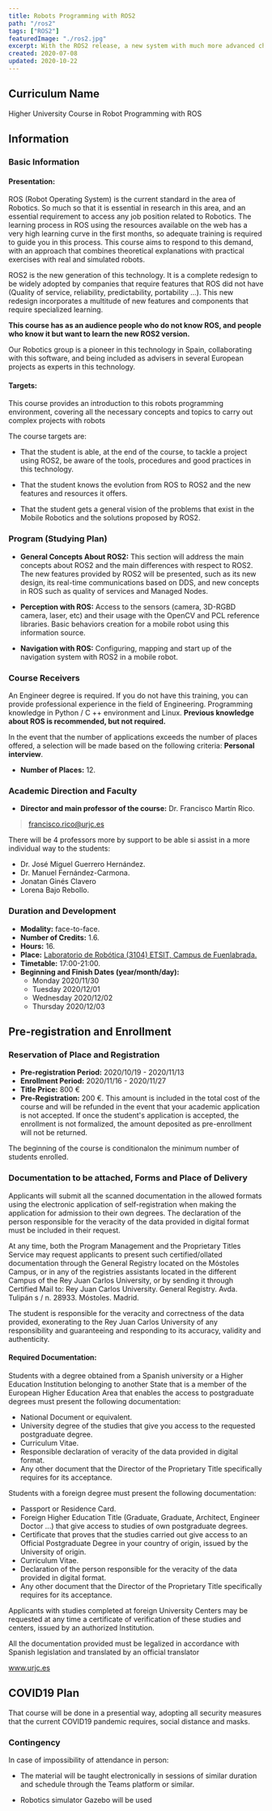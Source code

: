 ```yaml
---
title: Robots Programming with ROS2
path: "/ros2"
tags: ["ROS2"]
featuredImage: "./ros2.jpg"
excerpt: With the ROS2 release, a new system with much more advanced characteristics is raised and it will be the new standard in robotic software development in the industry.
created: 2020-07-08
updated: 2020-10-22
---
```


## Curriculum Name

Higher University Course in Robot Programming with ROS

## Information

### Basic Information

#### Presentation:

ROS (Robot Operating System) is the current standard in the area of ​​Robotics. So much so that it is essential in research in this area, and an essential requirement to access any job position related to Robotics. The learning process in ROS using the resources available on the web has a very high learning curve in the first months, so adequate training is required to guide you in this process. This course aims to respond to this demand, with an approach that combines theoretical explanations with practical exercises with real and simulated robots.

ROS2 is the new generation of this technology. It is a complete redesign to be widely adopted by companies that require features that ROS did not have (Quality of service, reliability, predictability, portability ...). This new redesign incorporates a multitude of new features and components that require specialized learning.

**This course has as an audience people who do not know ROS, and people who know it but want to learn the new ROS2 version.**

Our Robotics group is a pioneer in this technology in Spain, collaborating with this software, and being included as advisers in several European projects as experts in this technology.

#### Targets:

This course provides an introduction to this robots programming environment, covering all the necessary concepts and topics to carry out complex projects with robots

The course targets are:

* That the student is able, at the end of the course, to tackle a project using ROS2, be aware of the tools, procedures and good practices in this technology.

* That the student knows the evolution from ROS to ROS2 and the new features and resources it offers.

* That the student gets a general vision of the problems that exist in the Mobile Robotics and the solutions proposed by ROS2.

### Program (Studying Plan)

* **General Concepts About ROS2:** This section will address the main concepts about ROS2 and the main differences with respect to ROS2. The new features provided by ROS2 will be presented, such as its new design, its real-time communications based on DDS, and new concepts in ROS such as quality of services and Managed Nodes.

* **Perception with ROS:** Access to the sensors (camera, 3D-RGBD camera, laser, etc) and their usage with the OpenCV and PCL reference libraries. Basic behaviors creation for a mobile robot using this information source.

* **Navigation with ROS:** Configuring, mapping and start up of the navigation system with ROS2 in a mobile robot.

### Course Receivers

An Engineer degree is required. If you do not have this training, you can provide professional experience in the field of Engineering. Programming knowledge in Python / C ++ environment and Linux. **Previous knowledge about ROS is recommended, but not required.**

In the event that the number of applications exceeds the number of places offered, a selection will be made based on the following criteria: **Personal interview**.

* **Number of Places:** 12.

### Academic Direction and Faculty

* **Director and main professor of the course:** Dr. Francisco Martín Rico.
> francisco.rico@urjc.es

There will be 4 professors more by support to be able si assist in a more individual way to the students:

* Dr. José Miguel Guerrero Hernández.
* Dr. Manuel Fernández-Carmona.
* Jonatan Ginés Clavero
* Lorena Bajo Rebollo.

### Duration and Development

* **Modality:** face-to-face.
* **Number of Credits:** 1.6.
* **Hours:** 16.
* **Place:** <a href="https://goo.gl/maps/i8Xwoqp7cSaWrJmV7" target="_blank">Laboratorio de Robótica (3104) ETSIT, Campus de Fuenlabrada.</a>
* **Timetable:** 17:00-21:00.
* **Beginning and Finish Dates (year/month/day):**
    * Monday 2020/11/30
    * Tuesday 2020/12/01
    * Wednesday 2020/12/02
    * Thursday 2020/12/03

## Pre-registration and Enrollment

### Reservation of Place and Registration

* **Pre-registration Period:**  2020/10/19 - 2020/11/13
* **Enrollment Period:** 2020/11/16 - 2020/11/27
* **Title Price:** 800 €
* **Pre-Registration:** 200 €. This amount is included in the total cost of the course and will be refunded in the event that your academic application is not accepted. If once the student's application is accepted, the enrollment is not formalized, the amount deposited as pre-enrollment will not be returned.

The beginning of the course is conditionalon the minimum number of students enrolled.

### Documentation to be attached, Forms and Place of Delivery

Applicants will submit all the scanned documentation in the allowed formats using the electronic application of self-registration when making the application for admission to their own degrees. The declaration of the person responsible for the veracity of the data provided in digital format must be included in their request.

At any time, both the Program Management and the Proprietary Titles Service may request applicants to present such certified/ollated documentation through the General Registry located on the Móstoles Campus, or in any of the registries assistants located in the different Campus of the Rey Juan Carlos University, or by sending it through Certified Mail to: Rey Juan Carlos University. General Registry. Avda. Tulipán s / n. 28933. Móstoles. Madrid.

The student is responsible for the veracity and correctness of the data provided, exonerating to the Rey Juan Carlos University of any responsibility and guaranteeing and responding to its accuracy, validity and authenticity.

#### Required Documentation:

Students with a degree obtained from a Spanish university or a Higher Education Institution belonging to another State that is a member of the European Higher Education Area that enables the access to postgraduate degrees must present the following documentation:

* National Document or equivalent.
* University degree of the studies that give you access to the requested postgraduate degree.
* Curriculum Vitae.
* Responsible declaration of veracity of the data provided in digital format.
* Any other document that the Director of the Proprietary Title specifically requires for its acceptance.

Students with a foreign degree must present the following documentation:

* Passport or Residence Card.
* Foreign Higher Education Title (Graduate, Graduate, Architect, Engineer Doctor ...) that give access to studies of own postgraduate degrees.
* Certificate that proves that the studies carried out give access to an Official Postgraduate Degree in your country of origin, issued by the University of origin.
* Curriculum Vitae.
* Declaration of the person responsible for the veracity of the data provided in digital format.
* Any other document that the Director of the Proprietary Title specifically requires for its acceptance.

Applicants with studies completed at foreign University Centers may be requested at any time a certificate of verification of these studies and centers, issued by an authorized Institution.

All the documentation provided must be legalized in accordance with Spanish legislation and translated by an official translator

<a href="https://www.urjc.es" target=”_blank”>www.urjc.es</a>

## COVID19 Plan

That course will be done in a presential way, adopting all security measures that the current COVID19 pandemic requires, social distance and masks.

### Contingency

In case of impossibility of attendance in person:

* The material will be taught electronically in sessions of similar duration and schedule through the Teams platform or similar.

* Robotics simulator Gazebo will be used